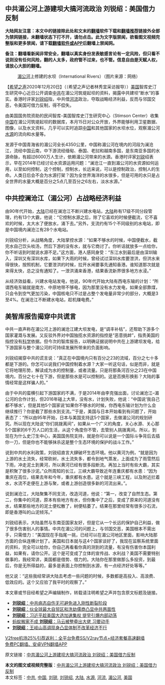  <h2>中共湄公河上游建坝大搞河流政治 刘锐绍：美国借力反制</h2> <p class="notice"><b>大陆网友注意：本文中的链接除此处和文末的<a href="https://github.com/bannedbook/fanqiang" >翻墙</a>软件下载和<a href="https://github.com/killgcd/justmysocks/blob/master/README.md">翻墙推荐</a>链接外全部为禁网链接，未翻墙状态下打不开，请勿点击。此为文字版禁闻，欲看图文视频完整版和更多禁闻，请下载<a href="https://github.com/bannedbook/fanqiang">翻墙软件或APP</a>后翻墙上禁闻网。</p><p>备注：翻墙看新闻非常安全，翻墙以真实身份发表敏感言论有一定风险，但只看不说则没有任何风险，翻的人太多，政府管不过来，也不管。信息自由是天赋人权，请放心大胆的翻墙。</b></p>  <div class="entry"> <figure><figcaption><a href="https://www.bannedbook.org/bnews/tag/%E6%B9%84%E5%85%AC%E6%B2%B3/" class="st_tag internal_tag" rel="tag" title="标签 湄公河 下的日志">湄公河</a>上修建的水坝（International Rivers）（图片来源：网络）</figcaption></figure> <p>【<span class='wp_keywordlink_affiliate'><a href="https://www.soundofhope.org" title="希望之声" target="_blank">希望之声</a></span>2020年12月20日】（（希望之声记者林秀宜采访报导））<a href="https://www.bannedbook.org/bnews/tag/%e7%be%8e%e5%9b%bd/" class="st_tag internal_tag" rel="tag" title="标签 美国 下的日志">美国</a>智库史汀生研究中心近日公开调查<a href="https://www.bannedbook.org/bnews/tag/%e4%b8%ad%e5%85%b1/" class="st_tag internal_tag" rel="tag" title="标签 中共 下的日志">中共</a>在湄公河筑堤起坝的资料，揭露中共建坝“断水”的事实。香港时评家<a href="https://www.bannedbook.org/bnews/tag/%e5%88%98%e9%94%90%e7%bb%8d/" class="st_tag internal_tag" rel="tag" title="标签 刘锐绍 下的日志">刘锐绍</a>指，中共借<a href="https://www.bannedbook.org/bnews/tag/%E6%B2%B3%E6%B5%81/" class="st_tag internal_tag" rel="tag" title="标签 河流 下的日志">河流</a>政治，夺取战略经济利益，反而与邻国交恶，令美国可借力反制，得不偿失。</p> <p>由美国国务院资助的民间智库-美国智库史汀生研究中心（Stimson Center）收集<span class='wp_keywordlink_affiliate'><a href="https://www.bannedbook.org/" title="中国" target="_blank">中国</a></span>在湄公河筑堤起坝的数据库，本月15日对公众开放，外界能够利用卫星数据、图像，以及水文资料，几乎可以实时追踪<a href="https://www.bannedbook.org/bnews/tag/%E4%B8%AD%E5%9B%BD/" class="st_tag internal_tag" rel="tag" title="标签 中国 下的日志">中国</a>和其他国家的水坝水位，观察湄公河<a href="https://www.bannedbook.org/bnews/tag/%E6%B0%B4%E6%BA%90/" class="st_tag internal_tag" rel="tag" title="标签 水源 下的日志">水源</a>的流向和水量等。</p> <p>发源于中国青海省的湄公河全长4350公里，中国称湄公河在境内的河段为澜沧江，流经中国云南，中下游流经缅甸、泰国、老挝和越南多国，是东南亚多国的水源命脉，有超过6000万人生计，依赖湄公河带来的水源。香港时评家<a href="https://www.bannedbook.org/bnews/tag/%e5%88%98%e9%94%90/" class="st_tag internal_tag" rel="tag" title="标签 刘锐 下的日志">刘锐</a>绍表示，早在2014年已经讨论水资源运用问题：“澜沧江一直到湄公河的水资源如何运用，以至如何控制，这个控制，控制水，长远来说，可以是控制政治，控制人的生命。人类日后会不会为水源打架？因为全世界海洋的水很多，但是可用的水只是占全世界的水量大概是百分之5点几至百分之6左右，淡水水源。”</p>  <h2><strong>中共控澜沧江（湄公河）占战略经济利益</strong></h2> <p>由90年代开始，<span class='wp_keywordlink_affiliate'><a href="https://www.bannedbook.org/" title="大陆" target="_blank">大陆</a></span>已经在澜沧江不断兴建水电站，<a href="https://www.bannedbook.org/bnews/tag/%e5%a4%a7%e9%99%86/" class="st_tag internal_tag" rel="tag" title="标签 大陆 下的日志">大陆</a>称有17级不同分段管理，约有13个大霸，他说：“它控制水源之后，除了它喜欢的时候便截流，它不喜欢的时候，太大水了便放水，涌下去。”另外，支流约有15个不同级别的水电站，即是中国境内澜沧江有28个水电站。</p> <p>刘锐绍分析，从战略角度，大陆掌控水源：“如果不够水的时候，中国便截水，截完水自己饮头啖汤，然后下游的没有水，就与它商讨了。你听话就放多一点给你，你不听话到时就说水源不足。”这方面，港人感同身受：“东江水到最后是由深圳输入，深圳又有深圳水库，如果下大雨的时候，曾经试过深圳水库要泄洪，但洪水来得很快，按照机制，它要泄洪的时候，拉开水闸要事先通知香港。谁知道那次就是来得太快，总之没有通知了。一泄洪涌来香港，结果香流新界很多地方水浸。”</p> <p>从经济效益看，兴建水电站发电，他说，90年代开始大陆有西电东输的计划：“所谓西电东输就是南方、中原地带不够电，因为那里没有水力发电，如果全部靠煤，只会令到空气更加污染，中国核电只不过是占整个发电量非常少的部分，大概是3至4%。在澜沧江不断建水电站，趁机赚电费。”</p>  <h2><strong>美智库报告揭穿中共谎言</strong></h2> <p>中共一直声称在湄公河上游的澜沧江建大坝发电，是“调丰补枯”，还帮助下游多个国家灌溉与发展。又反驳外界对中国独揽水资源的指控是“恶意挑衅”，指责美国的指控没有<span class='wp_keywordlink'><a href="https://www.bannedbook.org/forum11/topic309.html" title="禁片：“科学”的棍子" target="_blank">科学</a></span>依据。但今次的智库报告，以明确证据说明中共在上游建坝发电，给下游国家与整个湄公河的可持续发展所带来的负面影响。</p> <p>刘锐绍揭穿中共的谎言说：“真正在中国境内只有百分之23的流域，百分之七十多都是下游的。你怎可以说我们中国控制着水源？大家一听这句话，似是而非，就是它将地理形势，解读成为水的控制量，或者流量。只是将那条河百分之23在中国境内，百分之七十在下游，但是那些水是可以控制的。这是否换形换影？大陆的事情经常是这样骗人的。”</p> <p>由于中共的蛮横引起下游国家的不满，于是2014年由李克强出面，讨论澜沧江–湄公河的合作计划，但2016年碰上大旱，没有水，计划失败，他说：“中国说‘我自己都不够水’，但是其他5个国家说‘如果你不够水的时候，你西电东输计划为什么会继续推行？你是截了那些水到支流。’”于是，美国与日本开始看到有问题了，开始表态了：“所以由95年开始，日本与美国支持这5个国家，去做湄公河的规划研究。所以现在大陆说“你们挑拨离间”，如果从一个广义的角度，关心水源、关心那5个国家的6千万人口的生活，从这个角度你不管，去管别人挑拨离间。所以，到现在为什么史汀生中心，美国国务院支持，就是你可以说是一个国际斗争背后去插你一刀，但是你也不能够抹杀这是整个生态环境的保护的战斗工作。”</p>  <p>说到中共的水利政策，刘锐绍直言大肆破坏生态环境。他以黄河为例，“就是因为上游的水土流失，经常砍树，水土流失多，都令到地气蒸发，上面成为了雨雪然后下雨，冲走泥土到黄河，所以黄河已经有很多段断流。再加上当时有些大霸，其实是积聚了很多沙泥。”众所周知的长江，三峡大霸导致近年连重庆都有水患：“因为重庆在高位，结果去年和今年，重庆都有水患。这个就是三峡工程，以及附近拦着水，水流不走便在上游与聚，或者上游创造很多新的河流出来。”。</p> <p>说到澜沧江，大陆聚集不同支流，改造河道，他说：“第一，改变了自然生态。第二，你集中的河道，原本有些地方有水，但你集中了之后，变成了原来的河道没有水，结果那些地方的泥土便松散了，树便枯萎了。结果在那里经常有很多沙石流，即是香港叫的山泥倾泻。”</p> <p>刘锐绍表示，大陆虽然与东南亚国家友好，但是它从一个长远的保护自己利益，做了很多伤害别人的事情。中共在湄公河的问题上，与邻国交恶，美国根本不需出手，只需借力：“美国现在手指尾一挑，已经可以在湄公河地区里面，影响大陆那方面的合纵连横计划了。美国和日本就与这4个国家谈好了，我现在监察系统里面的资料，完全可以给你，你自己再看看你真的测到的流量，有没有伤害你本国利益，如果有，请你公开。这个是可变成了立体的宣传战、水利战？美国不需要特别做事的，我经常讲，美国都是借势、借力的。大陆你在那里做那么多投资，到最后，你是无所得益的，最多是表面上你控制到水源，有一点经济好处等等。”</p>  <p>他又说：“这些我经常讲大陆去考虑一些问题的时候，多数都是高投入、高浪费、低效应的。这个又应验了我平时的观察了。”</p> <p>本文章或节目经希望之声编辑制作，转载请注明希望之声并包含原文标题及链接。</p> <ul class='op-related-articles' title='相关阅读'> <li><a href='https://www.bannedbook.org/bnews/comments/20201206/1443157.html' target='_blank'><b>刘锐绍</b>：中共病态自伤无可避免进入刚性断裂阶段</a></li> <li><a href='https://www.bannedbook.org/bnews/comments/20201123/1435455.html' target='_blank'><b>刘锐绍</b>：伙全球最大自贸区和洗劫儒商凸显中共两面性</a></li> <li><a href='https://www.bannedbook.org/bnews/comments/20201116/1432024.html' target='_blank'><b>刘锐绍</b>：习近平趁美国大选加速集权 提早引爆内部动荡</a></li> <li><a href='https://www.bannedbook.org/bnews/comments/20201109/1428109.html' target='_blank'>蚂蚁搬家不成 <b>刘锐绍</b>：马云被整牵出大佬 习要动手</a></li> <li><a href='https://www.bannedbook.org/bnews/comments/20201101/1423951.html' target='_blank'><b>刘锐绍</b>：王岐山高调现身凸显体制不改革经济不行</a></li> </ul> <p class="texttj"> <a href="https://github.com/bannedbook/fanqiang/wiki/V2ray%E6%9C%BA%E5%9C%BA" target="_blank">V2free机场25%引荐返利：全平台免费SS/V2ray节点+经济套餐高速翻墙</a><br/> <a href="https://github.com/bannedbook/fanqiang/wiki/%E7%A6%81%E9%97%BB%E7%BD%91%E5%AE%89%E5%8D%93%E7%BF%BB%E5%A2%99%E6%96%B0%E9%97%BBAPP" target="_blank">免费PC翻墙、安卓VPN翻墙APP</a></p><p>原文链接：<a class="src_link"  href="https://www.soundofhope.org/post/455542" target="_blank">中共湄公河上游建坝大搞河流政治 刘锐绍：美国借力反制</a></p><a name='sharetosocial'></a>       <div><b>本文的图文或视频完整版</b>：<a href='https://www.bannedbook.org/bnews/comments/20201220/1451741.html'>中共湄公河上游建坝大搞河流政治 刘锐绍：美国借力反制</a></div>  </div><!--END ENTRY--> <div class="postfooter"> <div>本文标签：<a href="https://www.bannedbook.org/bnews/tag/%e4%b8%ad%e5%85%b1/" rel="tag">中共</a>, <a href="https://www.bannedbook.org/bnews/tag/%E4%B8%AD%E5%9B%BD/" rel="tag">中国</a>, <a href="https://www.bannedbook.org/bnews/tag/%e5%88%98%e9%94%90/" rel="tag">刘锐</a>, <a href="https://www.bannedbook.org/bnews/tag/%e5%88%98%e9%94%90%e7%bb%8d/" rel="tag">刘锐绍</a>, <a href="https://www.bannedbook.org/bnews/tag/%e5%a4%a7%e9%99%86/" rel="tag">大陆</a>, <a href="https://www.bannedbook.org/bnews/tag/%E6%B0%B4%E6%BA%90/" rel="tag">水源</a>, <a href="https://www.bannedbook.org/bnews/tag/%E6%B2%B3%E6%B5%81/" rel="tag">河流</a>, <a href="https://www.bannedbook.org/bnews/tag/%E6%B9%84%E5%85%AC%E6%B2%B3/" rel="tag">湄公河</a>, <a href="https://www.bannedbook.org/bnews/tag/%e7%be%8e%e5%9b%bd/" rel="tag">美国</a></div>  </div><!--END POSTFOOTER--> 